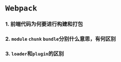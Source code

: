 # `Webpack`
### 1. 前端代码为何要进行构建和打包

### 2. `module` `chunk` `bundle`分别什么意思，有何区别

### 3. `loader`和`plugin`的区别
